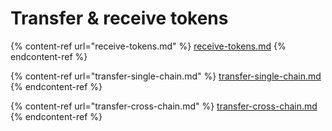 # Transfer & receive tokens

{% content-ref url="receive-tokens.md" %}
[receive-tokens.md](receive-tokens.md)
{% endcontent-ref %}

{% content-ref url="transfer-single-chain.md" %}
[transfer-single-chain.md](transfer-single-chain.md)
{% endcontent-ref %}

{% content-ref url="transfer-cross-chain.md" %}
[transfer-cross-chain.md](transfer-cross-chain.md)
{% endcontent-ref %}

